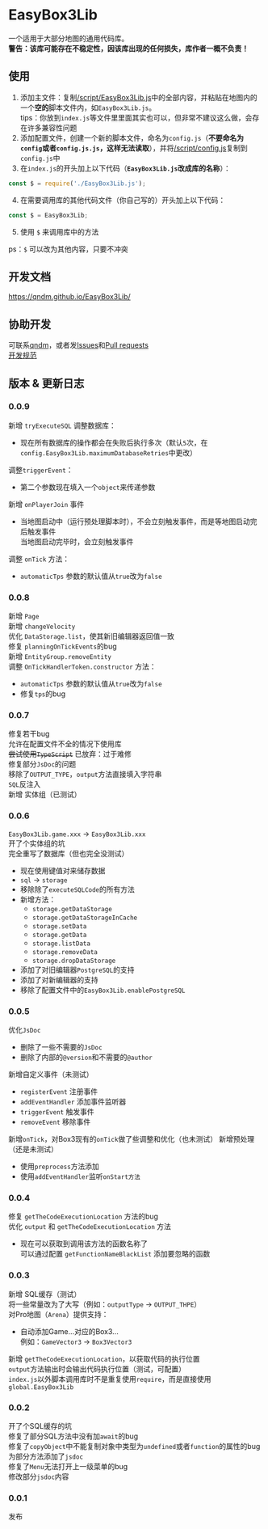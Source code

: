# EasyBox3Lib
一个适用于大部分地图的通用代码库。  
**警告：该库可能存在不稳定性，因该库出现的任何损失，库作者一概不负责！** 

## 使用
1. 添加主文件：复制[/script/EasyBox3Lib.js](./script/EasyBox3Lib.js)中的全部内容，并粘贴在地图内的一个**空的**脚本文件内，如`EasyBox3Lib.js`。  
tips：你放到`index.js`等文件里里面其实也可以，但非常不建议这么做，会存在许多兼容性问题
2. 添加配置文件，创建一个新的脚本文件，命名为`config.js`（**不要命名为`config`或者`config.js.js`，这样无法读取**），并将[/script/config.js](./script/config.js)复制到`config.js`中
3. 在`index.js`的开头加上以下代码（**`EasyBox3Lib.js`改成库的名称**）：
```javascript
const $ = require('./EasyBox3Lib.js');
```
4. 在需要调用库的其他代码文件（你自己写的）开头加上以下代码：
```javascript
const $ = EasyBox3Lib;
```
5. 使用 `$` 来调用库中的方法

ps：`$` 可以改为其他内容，只要不冲突
## 开发文档
<https://qndm.github.io/EasyBox3Lib/>
## 协助开发
可联系[qndm](github.com/qndm)，或者发[Issues](github.com/qndm/EasyBox3Lib/issues)和[Pull requests](https://github.com/qndm/EasyBox3Lib/pulls)  
[开发规范](./developmentSpecification.md)
## 版本 & 更新日志
### 0.0.9
新增 `tryExecuteSQL`
调整数据库：
- 现在所有数据库的操作都会在失败后执行多次（默认`5`次，在`config.EasyBox3Lib.maximumDatabaseRetries`中更改）

调整`triggerEvent`：
- 第二个参数现在填入一个`object`来传递参数

新增 `onPlayerJoin` 事件
- 当地图启动中（运行预处理脚本时），不会立刻触发事件，而是等地图启动完后触发事件  
  当地图启动完毕时，会立刻触发事件

调整 `onTick` 方法：
- `automaticTps` 参数的默认值从`true`改为`false`

### 0.0.8
新增 `Page`  
新增 `changeVelocity`  
优化 `DataStorage.list`，使其新旧编辑器返回值一致  
修复 `planningOnTickEvents`的bug  
新增 `EntityGroup.removeEntity`  
调整 `OnTickHandlerToken.constructor` 方法：
- `automaticTps` 参数的默认值从`true`改为`false`
- 修复`tps`的bug

### 0.0.7
修复若干bug  
允许在配置文件不全的情况下使用库  
~~尝试使用`TypeScript`~~ 已放弃：过于难修  
修复部分`JsDoc`的问题  
移除了`OUTPUT_TYPE`，`output`方法直接填入字符串  
`SQL`反注入  
新增 实体组（已测试）

### 0.0.6
`EasyBox3Lib.game.xxx` -> `EasyBox3Lib.xxx`  
开了个实体组的坑  
完全重写了数据库（但也完全没测试）
- 现在使用键值对来储存数据
- `sql` -> `storage`
- 移除除了`executeSQLCode`的所有方法
- 新增方法：  
  - `storage.getDataStorage`
  - `storage.getDataStorageInCache`
  - `storage.setData`
  - `storage.getData`
  - `storage.listData`
  - `storage.removeData`
  - `storage.dropDataStorage`
- 添加了对旧编辑器`PostgreSQL`的支持
- 添加了对新编辑器的支持
- 移除了配置文件中的`EasyBox3Lib.enablePostgreSQL`

### 0.0.5
优化`JsDoc`
- 删除了一些不需要的`JsDoc`
- 删除了内部的`@version`和不需要的`@author`

新增自定义事件（未测试）
- `registerEvent` 注册事件
- `addEventHandler` 添加事件监听器
- `triggerEvent` 触发事件
- `removeEvent` 移除事件

新增`onTick`，对Box3现有的`onTick`做了些调整和优化（也未测试）
新增预处理（还是未测试）
- 使用`preprocess`方法添加
- 使用`addEventHandler`监听`onStart方法`

### 0.0.4
修复 `getTheCodeExecutionLocation` 方法的bug  
优化 `output` 和 `getTheCodeExecutionLocation` 方法
- 现在可以获取到调用该方法的函数名称了  
可以通过配置 `getFunctionNameBlackList` 添加要忽略的函数

### 0.0.3
新增 SQL缓存（测试）  
将一些常量改为了大写（例如：`outputType` -> `OUTPUT_THPE`）  
对Pro地图（`Arena`）提供支持：  
- 自动添加Game...对应的Box3...  
例如：`GameVector3` -> `Box3Vector3`

新增 `getTheCodeExecutionLocation`，以获取代码的执行位置  
`output`方法输出时会输出代码执行位置（测试，可配置）  
`index.js`以外脚本调用库时不是重复使用`require`，而是直接使用`global.EasyBox3Lib`

### 0.0.2
开了个SQL缓存的坑  
修复了部分SQL方法中没有加`await`的bug  
修复了`copyObject`中不能复制对象中类型为`undefined`或者`function`的属性的bug  
为部分方法添加了`jsdoc`  
修复了`Menu`无法打开上一级菜单的bug  
修改部分`jsdoc`内容

### 0.0.1
发布
